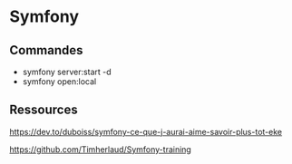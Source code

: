 # Symfony

## Commandes

* symfony server:start -d
* symfony open:local

## Ressources

https://dev.to/duboiss/symfony-ce-que-j-aurai-aime-savoir-plus-tot-eke

https://github.com/Timherlaud/Symfony-training

